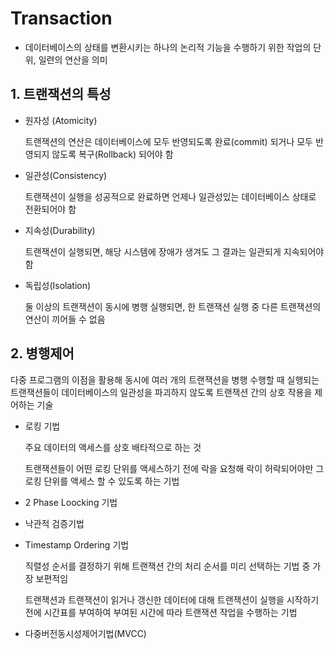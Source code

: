 # Transaction

* 데이터베이스의 상태를 변환시키는 하나의 논리적 기능을 수행하기 위한 작업의 단위, 일련의 연산을 의미



## 1. 트랜잭션의 특성

* 원자성 (Atomicity)

  트랜잭션의 연산은 데이터베이스에 모두 반영되도록 완료(commit) 되거나 모두 반영되지 않도록 복구(Rollback) 되어야 함

* 일관성(Consistency)

  트랜잭션이 실행을 성공적으로 완료하면 언제나 일관성있는 데이터베이스 상태로 전환되어야 함

* 지속성(Durability)

  트랜잭션이 실행되면, 해당 시스템에 장애가 생겨도 그 결과는 일관되게 지속되어야 함

* 독립성(Isolation)

  둘 이상의 트랜잭션이 동시에 병행 실행되면, 한 트랜잭션 실행 중 다른 트랜잭션의 연산이 끼어들 수 없음

## 2. 병행제어

다중 프로그램의 이점을 활용해 동시에 여러 개의 트랜잭션을 병행 수행할 때 실행되는 트랜잭션들이 데이터베이스의 일관성을 파괴하지 않도록 트랜잭션 간의 상호 작용을 제어하는 기술

* 로킹 기법

  주요 데이터의 액세스를 상호 배타적으로 하는 것

  트랜잭션들이 어떤 로킹 단위를 액세스하기 전에 락을 요청해 락이 허락되어야만 그 로킹 단위를 액세스 할 수 있도록 하는 기법

* 2 Phase Loocking 기법

* 낙관적 검증기법

* Timestamp Ordering 기법

  직렬성 순서를 결정하기 위해 트랜잭션 간의 처리 순서를 미리 선택하는 기법 중 가장 보편적임

  트랜잭션과 트랜잭션이 읽거나 갱신한 데이터에 대해 트랜잭션이 실행을 시작하기 전에 시간표를 부여하여 부여된 시간에 따라 트랜잭션 작업을 수행하는 기법

* 다중버전동시성제어기법(MVCC)